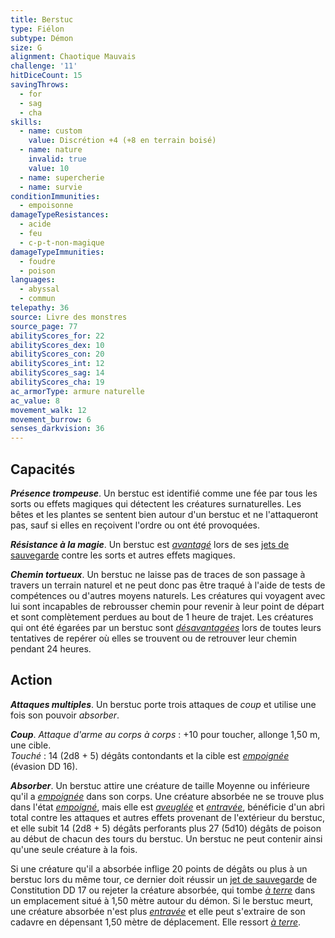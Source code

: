 ```yaml
---
title: Berstuc
type: Fiélon
subtype: Démon
size: G
alignment: Chaotique Mauvais
challenge: '11'
hitDiceCount: 15
savingThrows:
  - for
  - sag
  - cha
skills:
  - name: custom
    value: Discrétion +4 (+8 en terrain boisé)
  - name: nature
    invalid: true
    value: 10
  - name: supercherie
  - name: survie
conditionImmunities:
  - empoisonne
damageTypeResistances:
  - acide
  - feu
  - c-p-t-non-magique
damageTypeImmunities:
  - foudre
  - poison
languages:
  - abyssal
  - commun
telepathy: 36
source: Livre des monstres
source_page: 77
abilityScores_for: 22
abilityScores_dex: 10
abilityScores_con: 20
abilityScores_int: 12
abilityScores_sag: 14
abilityScores_cha: 19
ac_armorType: armure naturelle
ac_value: 8
movement_walk: 12
movement_burrow: 6
senses_darkvision: 36
---
```

## Capacités
_**Présence trompeuse**_. Un berstuc est identifié comme une fée par tous les sorts ou effets magiques qui détectent les créatures surnaturelles. Les bêtes et les plantes se sentent bien autour d'un berstuc et ne l'attaqueront pas, sauf si elles en reçoivent l'ordre ou ont été provoquées.

_**Résistance à la magie**_. Un berstuc est [_avantagé_](/utiliser-les-caracteristiques/#avantage-et-desavantage) lors de ses [jets de sauvegarde](/utiliser-les-caracteristiques/#jets-de-sauvegarde) contre les sorts et autres effets magiques.

_**Chemin tortueux**_. Un berstuc ne laisse pas de traces de son passage à travers un terrain naturel et ne peut donc pas être traqué à l'aide de tests de compétences ou d'autres moyens naturels. Les créatures qui voyagent avec lui sont incapables de rebrousser chemin pour revenir à leur point de départ et sont complètement perdues au bout de 1 heure de trajet. Les créatures qui ont été égarées par un berstuc sont [_désavantagées_](/utiliser-les-caracteristiques/#avantage-et-desavantage) lors de toutes leurs tentatives de repérer où elles se trouvent ou de retrouver leur chemin pendant 24 heures.

## Action
_**Attaques multiples**_. Un berstuc porte trois attaques de _coup_ et utilise une fois son pouvoir _absorber_.

_**Coup**_. _Attaque d'arme au corps à corps_ : +10 pour toucher, allonge 1,50 m, une cible.  
_Touché_ : 14 (2d8 + 5) dégâts contondants et la cible est [_empoignée_](/gerer-la-sante-du-personnage/#empoigne) (évasion DD 16).

_**Absorber**_. Un berstuc attire une créature de taille Moyenne ou inférieure qu'il a [_empoignée_](/gerer-la-sante-du-personnage/#empoigne) dans son corps. Une créature absorbée ne se trouve plus dans l'état [_empoigné_](/gerer-la-sante-du-personnage/#empoigne), mais elle est [_aveuglée_](/gerer-la-sante-du-personnage/#aveugle) et [_entravée_](/gerer-la-sante-du-personnage/#entrave), bénéficie d'un abri total contre les attaques et autres effets provenant de l'extérieur du berstuc, et elle subit 14 (2d8 + 5) dégâts perforants plus 27 (5d10) dégâts de poison au début de chacun des tours du berstuc. Un berstuc ne peut contenir ainsi qu'une seule créature à la fois.

Si une créature qu'il a absorbée inflige 20 points de dégâts ou plus à un berstuc lors du même tour, ce dernier doit réussir un [jet de sauvegarde](/utiliser-les-caracteristiques/#jets-de-sauvegarde) de Constitution DD 17 ou rejeter la créature absorbée, qui tombe [_à terre_](/gerer-la-sante-du-personnage/#a-terre) dans un emplacement situé à 1,50 mètre autour du démon. Si le berstuc meurt, une créature absorbée n'est plus [_entravée_](/gerer-la-sante-du-personnage/#entrave) et elle peut s'extraire de son cadavre en dépensant 1,50 mètre de déplacement. Elle ressort [_à terre_](/gerer-la-sante-du-personnage/#a-terre).
